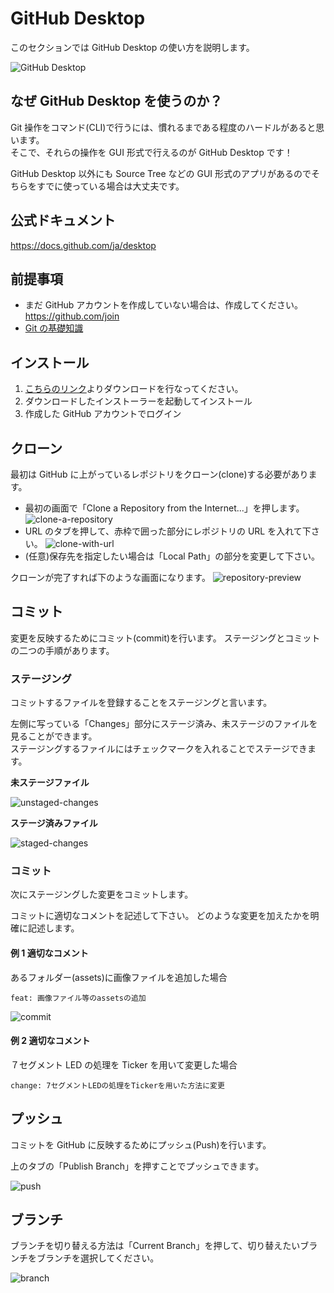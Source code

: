 # GitHub Desktop

このセクションでは GitHub Desktop の使い方を説明します。

![GitHub Desktop](assets/github-desktop.png)

## なぜ GitHub Desktop を使うのか？

Git 操作をコマンド(CLI)で行うには、慣れるまである程度のハードルがあると思います。  
そこで、それらの操作を GUI 形式で行えるのが GitHub Desktop です！

GitHub Desktop 以外にも Source Tree などの GUI 形式のアプリがあるのでそちらをすでに使っている場合は大丈夫です。

## 公式ドキュメント

https://docs.github.com/ja/desktop

## 前提事項

- まだ GitHub アカウントを作成していない場合は、作成してください。
  https://github.com/join
- [Git の基礎知識](/index.md)

## インストール

1. [こちらのリンク](https://desktop.github.com/)よりダウンロードを行なってください。
2. ダウンロードしたインストーラーを起動してインストール
3. 作成した GitHub アカウントでログイン

## クローン

最初は GitHub に上がっているレポジトリをクローン(clone)する必要があります。

- 最初の画面で「Clone a Repository from the Internet...」を押します。
  ![clone-a-repository](assets/clone-repository.png)
- URL のタブを押して、赤枠で囲った部分にレポジトリの URL を入れて下さい。
  ![clone-with-url](assets/clone-url.png)
- (任意)保存先を指定したい場合は「Local Path」の部分を変更して下さい。

クローンが完了すれば下のような画面になります。
![repository-preview](assets/repository-preview.png)

## コミット

変更を反映するためにコミット(commit)を行います。
ステージングとコミットの二つの手順があります。

### ステージング

コミットするファイルを登録することをステージングと言います。

左側に写っている「Changes」部分にステージ済み、未ステージのファイルを見ることができます。  
ステージングするファイルにはチェックマークを入れることでステージできます。

**未ステージファイル**

![unstaged-changes](assets/unstaged-changes.png)

**ステージ済みファイル**

![staged-changes](assets/staged-change.png)

### コミット

次にステージングした変更をコミットします。

コミットに適切なコメントを記述して下さい。
どのような変更を加えたかを明確に記述します。

#### 例 1 適切なコメント

あるフォルダー(assets)に画像ファイルを追加した場合

```
feat: 画像ファイル等のassetsの追加
```

![commit](assets/commit.png)

#### 例 2 適切なコメント

７セグメント LED の処理を Ticker を用いて変更した場合

```
change: 7セグメントLEDの処理をTickerを用いた方法に変更
```

## プッシュ

コミットを GitHub に反映するためにプッシュ(Push)を行います。

上のタブの「Publish Branch」を押すことでプッシュできます。

![push](assets/push.png)

## ブランチ

ブランチを切り替える方法は「Current Branch」を押して、切り替えたいブランチをブランチを選択してください。

![branch](assets/change-branch.png)
